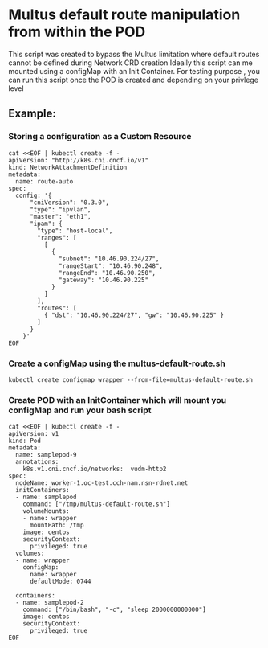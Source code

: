 # Multus default route manipulation from within the POD 

This script was created to bypass the Multus limitation where default routes cannot be defined during Network CRD creation
Ideally this script can me mounted using a configMap with an Init Container. For testing purpose , you can run this script once the POD is created and depending on your privlege level



## Example: 

### Storing a configuration as a Custom Resource

```
cat <<EOF | kubectl create -f -
apiVersion: "http://k8s.cni.cncf.io/v1"
kind: NetworkAttachmentDefinition
metadata:
  name: route-auto
spec:
  config: '{
      "cniVersion": "0.3.0",
      "type": "ipvlan",
      "master": "eth1",
      "ipam": {
        "type": "host-local",
        "ranges": [
          [
            {
              "subnet": "10.46.90.224/27",
              "rangeStart": "10.46.90.248",
              "rangeEnd": "10.46.90.250",
              "gateway": "10.46.90.225"
            }
          ]
        ],
        "routes": [
          { "dst": "10.46.90.224/27", "gw": "10.46.90.225" }
        ]
      }
    }'
EOF
```



### Create a configMap using the multus-default-route.sh

```
kubectl create configmap wrapper --from-file=multus-default-route.sh
```

### Create POD with an InitContainer which will mount you configMap and run your bash script 

```
cat <<EOF | kubectl create -f -
apiVersion: v1
kind: Pod
metadata:
  name: samplepod-9
  annotations:
    k8s.v1.cni.cncf.io/networks:  vudm-http2
spec:
  nodeName: worker-1.oc-test.cch-nam.nsn-rdnet.net
  initContainers:
  - name: samplepod
    command: ["/tmp/multus-default-route.sh"]
    volumeMounts:
    - name: wrapper
      mountPath: /tmp
    image: centos
    securityContext:
      privileged: true
  volumes:
  - name: wrapper
    configMap:
      name: wrapper
      defaultMode: 0744

  containers:
  - name: samplepod-2
    command: ["/bin/bash", "-c", "sleep 2000000000000"]
    image: centos
    securityContext:
      privileged: true
EOF
```



